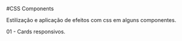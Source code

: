 #CSS Components

Estilização e aplicação de efeitos com css em alguns componentes.

01 - Cards responsivos.